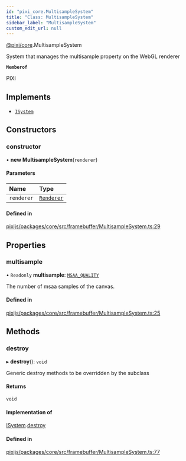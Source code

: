 ```yaml
---
id: "pixi_core.MultisampleSystem"
title: "Class: MultisampleSystem"
sidebar_label: "MultisampleSystem"
custom_edit_url: null
---
```


[@pixi/core](../modules/pixi_core.md).MultisampleSystem

System that manages the multisample property on the WebGL renderer

**`Memberof`**

PIXI

## Implements

- [`ISystem`](../interfaces/pixi_core.ISystem.md)

## Constructors

### constructor

• **new MultisampleSystem**(`renderer`)

#### Parameters

| Name | Type |
| :------ | :------ |
| `renderer` | [`Renderer`](pixi_core.Renderer.md) |

#### Defined in

[pixijs/packages/core/src/framebuffer/MultisampleSystem.ts:29](https://github.com/pixijs/pixijs/blob/2194fe5c5/packages/core/src/framebuffer/MultisampleSystem.ts#L29)

## Properties

### multisample

• `Readonly` **multisample**: [`MSAA_QUALITY`](../enums/pixi_core.MSAA_QUALITY.md)

The number of msaa samples of the canvas.

#### Defined in

[pixijs/packages/core/src/framebuffer/MultisampleSystem.ts:25](https://github.com/pixijs/pixijs/blob/2194fe5c5/packages/core/src/framebuffer/MultisampleSystem.ts#L25)

## Methods

### destroy

▸ **destroy**(): `void`

Generic destroy methods to be overridden by the subclass

#### Returns

`void`

#### Implementation of

[ISystem](../interfaces/pixi_core.ISystem.md).[destroy](../interfaces/pixi_core.ISystem.md#destroy)

#### Defined in

[pixijs/packages/core/src/framebuffer/MultisampleSystem.ts:77](https://github.com/pixijs/pixijs/blob/2194fe5c5/packages/core/src/framebuffer/MultisampleSystem.ts#L77)
